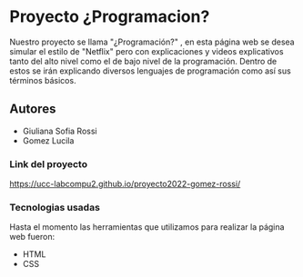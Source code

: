 # Proyecto ¿Programacion?
Nuestro proyecto se llama "¿Programación?" , en esta página web se desea simular el estilo de "Netflix" pero con explicaciones y videos explicativos tanto del alto nivel como el de bajo nivel de la programación.
Dentro de estos se irán explicando diversos lenguajes de programación como así sus términos básicos.

## Autores
* Giuliana Sofia Rossi
* Gomez Lucila

### Link del proyecto
https://ucc-labcompu2.github.io/proyecto2022-gomez-rossi/

### Tecnologias usadas
Hasta el momento las herramientas que utilizamos para
realizar la página web fueron:
* HTML
* CSS
